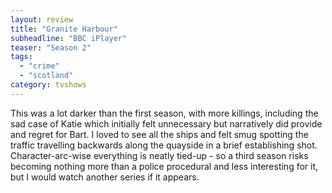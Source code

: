 ```yaml
---
layout: review
title: "Granite Harbour"
subheadline: "BBC iPlayer"
teaser: "Season 2"
tags:
  - "crime"
  - "scotland"
category: tvshows
---
```


This was a lot darker than the first season, with more killings, including the sad
case of Katie which initially felt unnecessary but narratively did provide and regret
for Bart. I loved to see all the ships and felt smug spotting the traffic travelling
backwards along the quayside in a brief establishing shot. Character-arc-wise everything
is neatly tied-up - so a third season risks becoming nothing more than a police
procedural and less interesting for it, but I would watch another series if
it appears.
